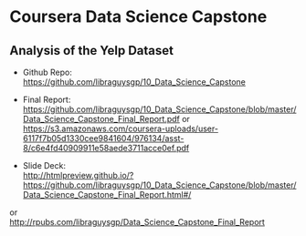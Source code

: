 # Coursera Data Science Capstone
## Analysis of the Yelp Dataset

- Github Repo:  
https://github.com/libraguysgp/10_Data_Science_Capstone  


- Final Report:  
https://github.com/libraguysgp/10_Data_Science_Capstone/blob/master/Data_Science_Capstone_Final_Report.pdf
or
https://s3.amazonaws.com/coursera-uploads/user-6117f7b05d1330cee9841604/976134/asst-8/c6e4fd40909911e58aede3711acce0ef.pdf

- Slide Deck:  
http://htmlpreview.github.io/?https://github.com/libraguysgp/10_Data_Science_Capstone/blob/master/Data_Science_Capstone_Final_Report.html#/

or  
http://rpubs.com/libraguysgp/Data_Science_Capstone_Final_Report
